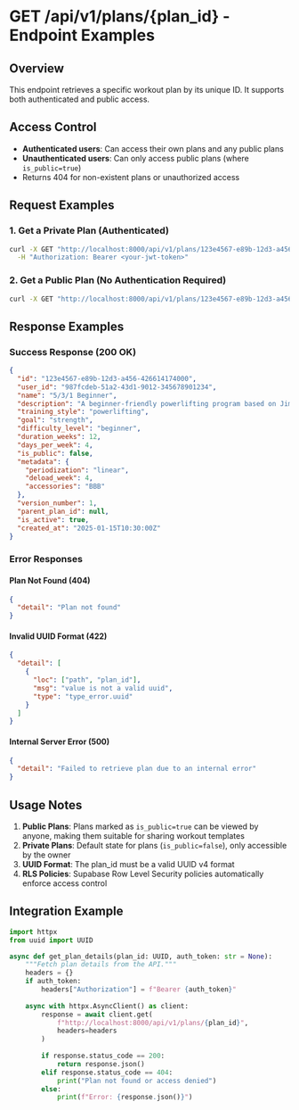 # GET /api/v1/plans/{plan_id} - Endpoint Examples

## Overview
This endpoint retrieves a specific workout plan by its unique ID. It supports both authenticated and public access.

## Access Control
- **Authenticated users**: Can access their own plans and any public plans
- **Unauthenticated users**: Can only access public plans (where `is_public=true`)
- Returns 404 for non-existent plans or unauthorized access

## Request Examples

### 1. Get a Private Plan (Authenticated)
```bash
curl -X GET "http://localhost:8000/api/v1/plans/123e4567-e89b-12d3-a456-426614174000" \
  -H "Authorization: Bearer <your-jwt-token>"
```

### 2. Get a Public Plan (No Authentication Required)
```bash
curl -X GET "http://localhost:8000/api/v1/plans/123e4567-e89b-12d3-a456-426614174000"
```

## Response Examples

### Success Response (200 OK)
```json
{
  "id": "123e4567-e89b-12d3-a456-426614174000",
  "user_id": "987fcdeb-51a2-43d1-9012-345678901234",
  "name": "5/3/1 Beginner",
  "description": "A beginner-friendly powerlifting program based on Jim Wendler's 5/3/1 methodology",
  "training_style": "powerlifting",
  "goal": "strength",
  "difficulty_level": "beginner",
  "duration_weeks": 12,
  "days_per_week": 4,
  "is_public": false,
  "metadata": {
    "periodization": "linear",
    "deload_week": 4,
    "accessories": "BBB"
  },
  "version_number": 1,
  "parent_plan_id": null,
  "is_active": true,
  "created_at": "2025-01-15T10:30:00Z"
}
```

### Error Responses

#### Plan Not Found (404)
```json
{
  "detail": "Plan not found"
}
```

#### Invalid UUID Format (422)
```json
{
  "detail": [
    {
      "loc": ["path", "plan_id"],
      "msg": "value is not a valid uuid",
      "type": "type_error.uuid"
    }
  ]
}
```

#### Internal Server Error (500)
```json
{
  "detail": "Failed to retrieve plan due to an internal error"
}
```

## Usage Notes

1. **Public Plans**: Plans marked as `is_public=true` can be viewed by anyone, making them suitable for sharing workout templates
2. **Private Plans**: Default state for plans (`is_public=false`), only accessible by the owner
3. **UUID Format**: The plan_id must be a valid UUID v4 format
4. **RLS Policies**: Supabase Row Level Security policies automatically enforce access control

## Integration Example

```python
import httpx
from uuid import UUID

async def get_plan_details(plan_id: UUID, auth_token: str = None):
    """Fetch plan details from the API."""
    headers = {}
    if auth_token:
        headers["Authorization"] = f"Bearer {auth_token}"
    
    async with httpx.AsyncClient() as client:
        response = await client.get(
            f"http://localhost:8000/api/v1/plans/{plan_id}",
            headers=headers
        )
        
        if response.status_code == 200:
            return response.json()
        elif response.status_code == 404:
            print("Plan not found or access denied")
        else:
            print(f"Error: {response.json()}")
```
